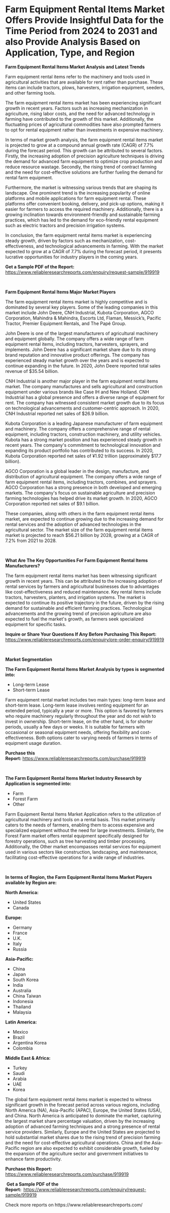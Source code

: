 <p><h1>Farm Equipment Rental Items Market Offers Provide Insightful Data for the Time Period from 2024 to 2031 and also Provide Analysis Based on Application, Type, and Region</h1></p><p><strong>Farm Equipment Rental Items Market Analysis and Latest Trends</strong></p>
<p><p>Farm equipment rental items refer to the machinery and tools used in agricultural activities that are available for rent rather than purchase. These items can include tractors, plows, harvesters, irrigation equipment, seeders, and other farming tools. </p><p>The farm equipment rental items market has been experiencing significant growth in recent years. Factors such as increasing mechanization in agriculture, rising labor costs, and the need for advanced technology in farming have contributed to the growth of this market. Additionally, the fluctuating prices of agricultural commodities have also prompted farmers to opt for rental equipment rather than investments in expensive machinery.</p><p>In terms of market growth analysis, the farm equipment rental items market is projected to grow at a compound annual growth rate (CAGR) of 7.7% during the forecast period. This growth can be attributed to several factors. Firstly, the increasing adoption of precision agriculture techniques is driving the demand for advanced farm equipment to optimize crop production and reduce resource wastage. Secondly, the rising trend of contract farming and the need for cost-effective solutions are further fueling the demand for rental farm equipment.</p><p>Furthermore, the market is witnessing various trends that are shaping its landscape. One prominent trend is the increasing popularity of online platforms and mobile applications for farm equipment rental. These platforms offer convenient booking, delivery, and pick-up options, making it easier for farmers to access the required machinery. Additionally, there is a growing inclination towards environment-friendly and sustainable farming practices, which has led to the demand for eco-friendly rental equipment such as electric tractors and precision irrigation systems.</p><p>In conclusion, the farm equipment rental items market is experiencing steady growth, driven by factors such as mechanization, cost-effectiveness, and technological advancements in farming. With the market expected to grow at a CAGR of 7.7% during the forecast period, it presents lucrative opportunities for industry players in the coming years.</p></p>
<p><strong>Get a Sample PDF of the Report:&nbsp;</strong> <a href="https://www.reliableresearchreports.com/enquiry/request-sample/919919">https://www.reliableresearchreports.com/enquiry/request-sample/919919</a></p>
<p>&nbsp;</p>
<p><strong>Farm Equipment Rental Items Major Market Players</strong></p>
<p><p>The farm equipment rental items market is highly competitive and is dominated by several key players. Some of the leading companies in this market include John Deere, CNH Industrial, Kubota Corporation, AGCO Corporation, Mahindra & Mahindra, Escorts Ltd, Flaman, Messick’s, Pacific Tractor, Premier Equipment Rentals, and The Papé Group.</p><p>John Deere is one of the largest manufacturers of agricultural machinery and equipment globally. The company offers a wide range of farm equipment rental items, including tractors, harvesters, sprayers, and implements. John Deere has a significant market share due to its strong brand reputation and innovative product offerings. The company has experienced steady market growth over the years and is expected to continue expanding in the future. In 2020, John Deere reported total sales revenue of $35.54 billion.</p><p>CNH Industrial is another major player in the farm equipment rental items market. The company manufactures and sells agricultural and construction equipment under various brands like Case IH and New Holland. CNH Industrial has a global presence and offers a diverse range of equipment for rent. The company has witnessed consistent market growth due to its focus on technological advancements and customer-centric approach. In 2020, CNH Industrial reported net sales of $26.9 billion.</p><p>Kubota Corporation is a leading Japanese manufacturer of farm equipment and machinery. The company offers a comprehensive range of rental equipment, including tractors, construction machinery, and utility vehicles. Kubota has a strong market position and has experienced steady growth in recent years. The company's commitment to technological innovation and expanding its product portfolio has contributed to its success. In 2020, Kubota Corporation reported net sales of ¥1.92 trillion (approximately $17.7 billion).</p><p>AGCO Corporation is a global leader in the design, manufacture, and distribution of agricultural equipment. The company offers a wide range of farm equipment rental items, including tractors, combines, and sprayers. AGCO Corporation has a strong presence in both developed and emerging markets. The company's focus on sustainable agriculture and precision farming technologies has helped drive its market growth. In 2020, AGCO Corporation reported net sales of $9.1 billion.</p><p>These companies, along with others in the farm equipment rental items market, are expected to continue growing due to the increasing demand for rental services and the adoption of advanced technologies in the agricultural sector. The market size of the farm equipment rental items market is projected to reach $56.21 billion by 2028, growing at a CAGR of 7.2% from 2021 to 2028.</p></p>
<p>&nbsp;</p>
<p><strong>What Are The Key Opportunities For Farm Equipment Rental Items Manufacturers?</strong></p>
<p><p>The farm equipment rental items market has been witnessing significant growth in recent years. This can be attributed to the increasing adoption of rental services by farmers and agricultural businesses due to advantages like cost-effectiveness and reduced maintenance. Key rental items include tractors, harvesters, planters, and irrigation systems. The market is expected to continue its positive trajectory in the future, driven by the rising demand for sustainable and efficient farming practices. Technological advancements and the growing trend of precision agriculture are also expected to fuel the market's growth, as farmers seek specialized equipment for specific tasks.</p></p>
<p><strong>Inquire or Share Your Questions If Any Before Purchasing This Report:</strong> <a href="https://www.reliableresearchreports.com/enquiry/pre-order-enquiry/919919">https://www.reliableresearchreports.com/enquiry/pre-order-enquiry/919919</a></p>
<p>&nbsp;</p>
<p><strong>Market Segmentation</strong></p>
<p><strong>The Farm Equipment Rental Items Market Analysis by types is segmented into:</strong></p>
<p><ul><li>Long-term Lease</li><li>Short-term Lease</li></ul></p>
<p><p>Farm equipment rental market includes two main types: long-term lease and short-term lease. Long-term lease involves renting equipment for an extended period, typically a year or more. This option is favored by farmers who require machinery regularly throughout the year and do not wish to invest in ownership. Short-term lease, on the other hand, is for shorter periods, usually a few days or weeks. It is suitable for farmers with occasional or seasonal equipment needs, offering flexibility and cost-effectiveness. Both options cater to varying needs of farmers in terms of equipment usage duration.</p></p>
<p><strong>Purchase this Report:&nbsp;</strong><a href="https://www.reliableresearchreports.com/purchase/919919">https://www.reliableresearchreports.com/purchase/919919</a></p>
<p>&nbsp;</p>
<p><strong>The Farm Equipment Rental Items Market Industry Research by Application is segmented into:</strong></p>
<p><ul><li>Farm</li><li>Forest Farm</li><li>Other</li></ul></p>
<p><p>Farm Equipment Rental Items Market Application refers to the utilization of agricultural machinery and tools on a rental basis. This market primarily caters to the needs of farmers, enabling them to access expensive and specialized equipment without the need for large investments. Similarly, the Forest Farm market offers rental equipment specifically designed for forestry operations, such as tree harvesting and timber processing. Additionally, the Other market encompasses rental services for equipment used in various sectors like construction, landscaping, and maintenance, facilitating cost-effective operations for a wide range of industries.</p></p>
<p>&nbsp;</p>
<p><strong>In terms of Region, the Farm Equipment Rental Items Market Players available by Region are:</strong></p>
<p>
    <p> <strong> North America: </strong>
        <ul>
            <li>United States</li>
            <li>Canada</li>
        </ul>
        </p> 
    <p> <strong> Europe: </strong>
        <ul>
            <li>Germany</li>
            <li>France</li>
            <li>U.K.</li>
            <li>Italy</li>
            <li>Russia</li>
        </ul>
        </p> 
    <p> <strong> Asia-Pacific: </strong>
        <ul>
            <li>China</li>
            <li>Japan</li>
            <li>South Korea</li>
            <li>India</li>
            <li>Australia</li>
            <li>China Taiwan</li>
            <li>Indonesia</li>
            <li>Thailand</li>
            <li>Malaysia</li>
        </ul>
        </p> 
    <p> <strong> Latin America: </strong>
        <ul>
            <li>Mexico</li>
            <li>Brazil</li>
            <li>Argentina Korea</li>
            <li>Colombia</li>
        </ul>
        </p> 
    <p> <strong> Middle East & Africa: </strong>
        <ul>
            <li>Turkey</li>
            <li>Saudi</li>
            <li>Arabia</li>
            <li>UAE</li>
            <li>Korea</li>
        </ul>
    </p>
    </p>
<p><p>The global farm equipment rental items market is expected to witness significant growth in the forecast period across various regions, including North America (NA), Asia-Pacific (APAC), Europe, the United States (USA), and China. North America is anticipated to dominate the market, capturing the largest market share percentage valuation, driven by the increasing adoption of advanced farming techniques and a strong presence of rental service providers. Similarly, Europe and the United States are projected to hold substantial market shares due to the rising trend of precision farming and the need for cost-effective agricultural operations. China and the Asia-Pacific region are also expected to exhibit considerable growth, fueled by the expansion of the agriculture sector and government initiatives to enhance farm productivity.</p></p>
<p><strong>Purchase this Report: </strong><a href="https://www.reliableresearchreports.com/purchase/919919">https://www.reliableresearchreports.com/purchase/919919</a></p>
<p>&nbsp;<strong>Get a Sample PDF of the Report:&nbsp;&nbsp;</strong><a href="https://www.reliableresearchreports.com/enquiry/request-sample/919919">https://www.reliableresearchreports.com/enquiry/request-sample/919919</a></p>
<p><strong></strong></p>
<p>Check more reports on https://www.reliableresearchreports.com/</p>